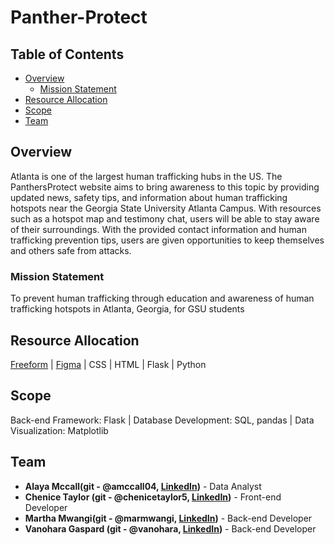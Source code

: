 # Panther-Protect
## Table of Contents
* [Overview](##Overveiew)
    * [Mission Statement](###Mission-Statement)
* [Resource Allocation](##Resource-Allocation)
* [Scope](##Scope)
* [Team](##Team)


## Overview
Atlanta is one of the largest human trafficking hubs in the US. The PanthersProtect website aims to bring awareness to this topic by providing updated news, safety tips, and information about human trafficking hotspots near the Georgia State University Atlanta Campus. With resources such as a hotspot map and testimony chat, users will be able to stay aware of their surroundings. With the provided contact information and human trafficking prevention tips, users are given opportunities to keep themselves and others safe from attacks.

### Mission Statement
To prevent human trafficking through education and awareness of human trafficking hotspots in Atlanta, Georgia, for GSU students

## Resource Allocation
[Freeform](https://www.icloud.com/freeform/09cWDYS28ZV9n7hRMsLLzu_3A#panther_protect_webpage_layout) | 
[Figma](https://www.figma.com/file/q46Ekvc0iK3TeI4CMZd9Bf/PanthersProtect?type=design&mode=design&t=4bumhOgoLR2GkZl4-0) | 
CSS | 
HTML | 
Flask | 
Python 

## Scope
Back-end Framework: Flask  | 
Database Development: SQL, pandas | 
Data Visualization: Matplotlib

## Team
* **Alaya Mccall(git - @amccall04, [LinkedIn](https://www.linkedin.com/in/alaya-m/))** - Data Analyst
* **Chenice Taylor (git - @chenicetaylor5, [LinkedIn](https://www.linkedin.com/in/chenice-taylor/))** - Front-end Developer
* **Martha Mwangi(git - @marmwangi, [LinkedIn](https://www.linkedin.com/in/marmwangi))** - Back-end Developer
* **Vanohara Gaspard (git - @vanohara, [LinkedIn](https://www.linkedin.com/in/vanohra-gaspard-chrissy/))** - Back-end Developer
